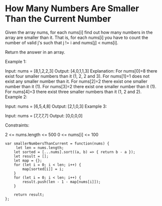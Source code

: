 # How Many Numbers Are Smaller Than the Current Number

Given the array nums, for each nums[i] find out how many numbers in the array are smaller than it. That is, for each nums[i] you have to count the number of valid j's such that j != i and nums[j] < nums[i].

Return the answer in an array.



Example 1:

Input: nums = [8,1,2,2,3]
Output: [4,0,1,1,3]
Explanation:
For nums[0]=8 there exist four smaller numbers than it (1, 2, 2 and 3).
For nums[1]=1 does not exist any smaller number than it.
For nums[2]=2 there exist one smaller number than it (1).
For nums[3]=2 there exist one smaller number than it (1).
For nums[4]=3 there exist three smaller numbers than it (1, 2 and 2).
Example 2:

Input: nums = [6,5,4,8]
Output: [2,1,0,3]
Example 3:

Input: nums = [7,7,7,7]
Output: [0,0,0,0]


Constraints:

2 <= nums.length <= 500
0 <= nums[i] <= 100

```
var smallerNumbersThanCurrent = function(nums) {
     let len = nums.length;
    let sorted = [...nums].sort((a, b) => { return b - a });
    let result = [];
    let map = {}; 
    for (let i = 0; i < len; i++) {
        map[sorted[i]] = i;
    }
    for (let i = 0; i < len; i++) {
        result.push(len - 1 - map[nums[i]]);
    }

    return result;
};
```
